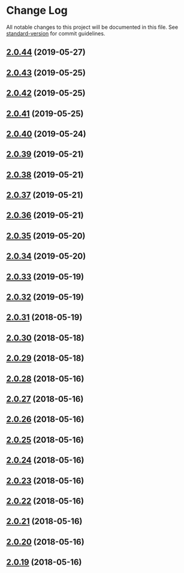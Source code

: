 # Change Log

All notable changes to this project will be documented in this file. See [standard-version](https://github.com/conventional-changelog/standard-version) for commit guidelines.

<a name="2.0.44"></a>
## [2.0.44](https://github.com/rainlst/neuron-fiber/compare/v2.0.43...v2.0.44) (2019-05-27)



<a name="2.0.43"></a>
## [2.0.43](https://github.com/rainlst/neuron-fiber/compare/v2.0.42...v2.0.43) (2019-05-25)



<a name="2.0.42"></a>
## [2.0.42](https://github.com/rainlst/neuron-fiber/compare/v2.0.41...v2.0.42) (2019-05-25)



<a name="2.0.41"></a>
## [2.0.41](https://github.com/rainlst/neuron-fiber/compare/v2.0.40...v2.0.41) (2019-05-25)



<a name="2.0.40"></a>
## [2.0.40](https://github.com/rainlst/neuron-fiber/compare/v2.0.39...v2.0.40) (2019-05-24)



<a name="2.0.39"></a>
## [2.0.39](https://github.com/rainlst/neuron-fiber/compare/v2.0.38...v2.0.39) (2019-05-21)



<a name="2.0.38"></a>
## [2.0.38](https://github.com/rainlst/neuron-fiber/compare/v2.0.37...v2.0.38) (2019-05-21)



<a name="2.0.37"></a>
## [2.0.37](https://github.com/rainlst/neuron-fiber/compare/v2.0.36...v2.0.37) (2019-05-21)



<a name="2.0.36"></a>
## [2.0.36](https://github.com/rainlst/neuron-fiber/compare/v2.0.35...v2.0.36) (2019-05-21)



<a name="2.0.35"></a>
## [2.0.35](https://github.com/rainlst/neuron-fiber/compare/v2.0.34...v2.0.35) (2019-05-20)



<a name="2.0.34"></a>
## [2.0.34](https://github.com/rainlst/neuron-fiber/compare/v2.0.33...v2.0.34) (2019-05-20)



<a name="2.0.33"></a>
## [2.0.33](https://github.com/rainlst/neuron-fiber/compare/v2.0.32...v2.0.33) (2019-05-19)



<a name="2.0.32"></a>
## [2.0.32](https://github.com/rainlst/neuron-fiber/compare/v2.0.31...v2.0.32) (2019-05-19)



<a name="2.0.31"></a>
## [2.0.31](https://github.com/rainlst/neuron-fiber/compare/v2.0.30...v2.0.31) (2018-05-19)



<a name="2.0.30"></a>
## [2.0.30](https://github.com/rainlst/neuron-fiber/compare/v2.0.29...v2.0.30) (2018-05-18)



<a name="2.0.29"></a>
## [2.0.29](https://github.com/rainlst/neuron-fiber/compare/v2.0.28...v2.0.29) (2018-05-18)



<a name="2.0.28"></a>
## [2.0.28](https://github.com/rainlst/neuron-fiber/compare/v2.0.27...v2.0.28) (2018-05-16)



<a name="2.0.27"></a>
## [2.0.27](https://github.com/rainlst/neuron-fiber/compare/v2.0.26...v2.0.27) (2018-05-16)



<a name="2.0.26"></a>
## [2.0.26](https://github.com/rainlst/neuron-fiber/compare/v2.0.25...v2.0.26) (2018-05-16)



<a name="2.0.25"></a>
## [2.0.25](https://github.com/rainlst/neuron-fiber/compare/v2.0.24...v2.0.25) (2018-05-16)



<a name="2.0.24"></a>
## [2.0.24](https://github.com/rainlst/neuron-fiber/compare/v2.0.23...v2.0.24) (2018-05-16)



<a name="2.0.23"></a>
## [2.0.23](https://github.com/rainlst/neuron-fiber/compare/v2.0.22...v2.0.23) (2018-05-16)



<a name="2.0.22"></a>
## [2.0.22](https://github.com/rainlst/neuron-fiber/compare/v2.0.21...v2.0.22) (2018-05-16)



<a name="2.0.21"></a>
## [2.0.21](https://github.com/rainlst/neuron-fiber/compare/v2.0.20...v2.0.21) (2018-05-16)



<a name="2.0.20"></a>
## [2.0.20](https://github.com/rainlst/neuron-fiber/compare/v2.0.19...v2.0.20) (2018-05-16)



<a name="2.0.19"></a>
## [2.0.19](https://github.com/rainlst/neuron-fiber/compare/v2.0.11...v2.0.19) (2018-05-16)
